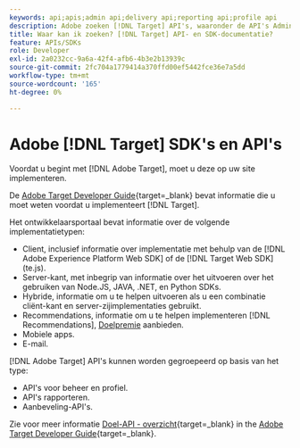 ```yaml
---
keywords: api;apis;admin api;delivery api;reporting api;profile api
description: Adobe zoeken [!DNL Target] API's, waaronder de API's Admin, Delivery, Reporting en Profile.
title: Waar kan ik zoeken? [!DNL Target] API- en SDK-documentatie?
feature: APIs/SDKs
role: Developer
exl-id: 2a0232cc-9a6a-42f4-afb6-4b3e2b13939c
source-git-commit: 2fc704a1779414a370ffd00ef5442fce36e7a5dd
workflow-type: tm+mt
source-wordcount: '165'
ht-degree: 0%

---
```


# Adobe [!DNL Target] SDK&#39;s en API&#39;s

Voordat u begint met [!DNL Adobe Target], moet u deze op uw site implementeren.

De [Adobe Target Developer Guide](https://experienceleague.adobe.com/docs/target-dev/developer/overview.html){target=_blank} bevat informatie die u moet weten voordat u implementeert [!DNL Target].

Het ontwikkelaarsportaal bevat informatie over de volgende implementatietypen:

* Client, inclusief informatie over implementatie met behulp van de [!DNL Adobe Experience Platform Web SDK] of de [!DNL Target Web SDK] (te.js).
* Server-kant, met inbegrip van informatie over het uitvoeren over het gebruiken van Node.JS, JAVA, .NET, en Python SDKs.
* Hybride, informatie om u te helpen uitvoeren als u een combinatie cliënt-kant en server-zijimplementaties gebruikt.
* Recommendations, informatie om u te helpen implementeren [!DNL Recommendations], [Doelpremie](/help/main/c-intro/intro.md#premium) aanbieden.
* Mobiele apps.
* E-mail.

[!DNL Adobe Target] API&#39;s kunnen worden gegroepeerd op basis van het type:

* API&#39;s voor beheer en profiel.
* API&#39;s rapporteren.
* Aanbeveling-API&#39;s.

Zie voor meer informatie [Doel-API - overzicht](https://experienceleague.adobe.com/docs/target-dev/developer/implementation/before-implement/considerations-before-you-implement-target.html){target=_blank} in the [Adobe Target Developer Guide](https://experienceleague.adobe.com/docs/target-dev/developer/overview.html?lang=en){target=_blank}.
